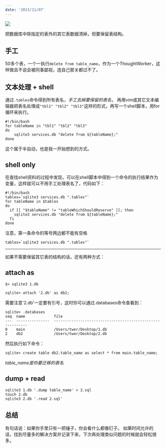 ```yaml
---
date: '2013/11/07'
---
```


<img src='https://img1.baidu.com/it/u=2204828420,4130025472&fm=253&fmt=auto&app=138&f=PNG?w=960&h=480' />

把数据库中除指定的表外的其它表数据清掉，但要保留表结构。

## 手工
50多个表，一个一执行`delete from table_name`，作为一个ThoughtWorker，这样做且不说会被同事鄙视，连自己那关都过不了。

## 文本处理 + shell
通过`.tables`命令得到所有表名，*手工去掉要保留的表名*，
再用vim或其它文本编辑器把表名处理成`"tbl1" "tbl2" "tbl3"`这样的形式，再写一个shell脚本，用for循环来执行。
```
#!/bin/bash
for tableName in "tbl1" "tbl2" "tbl3"
do
    sqlite3 services.db "delete from ${tableName};"
done
```
这个属于半自动，也是我一开始想到的方式。

## shell only
在查找shell资料的过程中发现，可以在shell脚本中得到一个命令的执行结果作为变量，这样就可以不用手工处理表名了，代码如下：
```
#!/bin/bash
tables=`sqlite3 services.db ".tables"`
for tableName in $tables
do
  if [[ "$tableName" != "tableWhichShouldReserve" ]]; then
    sqlite3 services.db "delete from ${tableName};"
  fi
done
```
注意，第一条命令的等号两边都不能有空格
```
tables=`sqlite3 services.db ".tables"`
```

---
如果不需要保留其它表的结构的话，还有两种方式：
## attach as
```
$> sqlite3 1.db

sqlite> attach '2.db' as db2;
```
需要注意'2.db'一定要有引号，这时你可以通过.databases命令查看到：
```
sqlite> .databases
seq  name             file
---  ---------------  ----------------------------------------------------------
0    main             /Users/twer/Desktop/1.db
2    db2              /Users/twer/Desktop/2.db
```
然后执行如下命令：
```
sqlite> create table db2.table_name as select * from main.table_name;
```
*table_name是你要迁移的表名*

## dump + read
```
sqlite3 1.db '.dump table_name' > 2.sql
touch 2.db
sqlite3 2.db '.read 2.sql'
```

## 总结
有句话说：如果你手里只有一把锤子，你会看什么都像钉子。
如果时间允许的话，找到尽量多的解决方案并记录下来，下次再处理类似问题的时候就会轻松很多。
